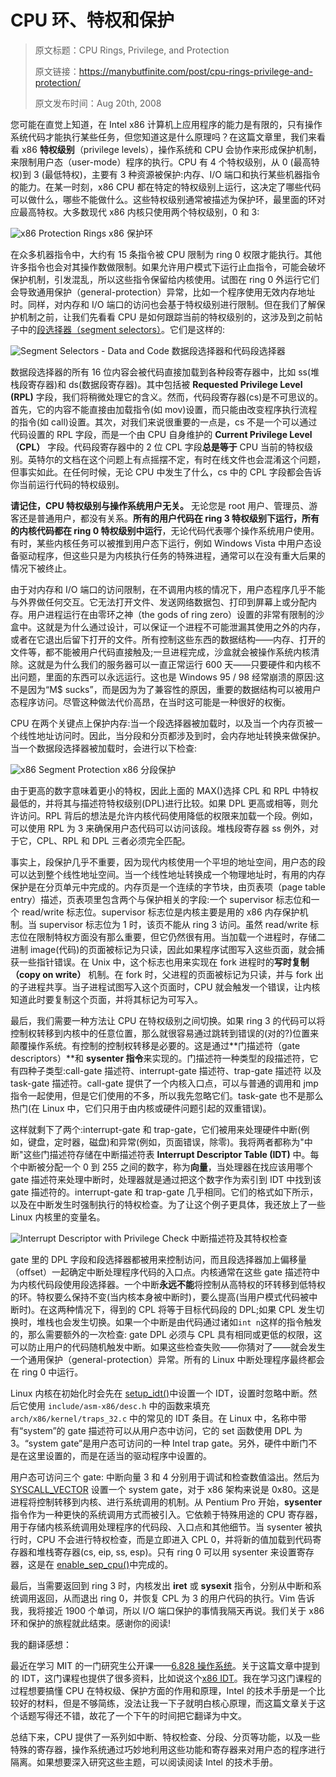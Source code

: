 # CPU 环、特权和保护

> 原文标题：CPU Rings, Privilege, and Protection
>
> 原文链接：https://manybutfinite.com/post/cpu-rings-privilege-and-protection/
>
> 原文发布时间：Aug 20th, 2008

您可能在直觉上知道，在 Intel x86 计算机上应用程序的能力是有限的，只有操作系统代码才能执行某些任务，但您知道这是什么原理吗？在这篇文章里，我们来看看 x86 **特权级别**（privilege levels），操作系统和 CPU 会协作来形成保护机制，来限制用户态（user-mode）程序的执行。CPU 有 4 个特权级别，从 0 (最高特权)到 3 (最低特权)，主要有 3 种资源被保护:内存、I/O 端口和执行某些机器指令的能力。在某一时刻，x86 CPU 都在特定的特权级别上运行，这决定了哪些代码可以做什么，哪些不能做什么。这些特权级别通常被描述为保护环，最里面的环对应最高特权。大多数现代 x86 内核只使用两个特权级别，0 和 3:

![x86 Protection Rings](https://i.imgur.com/tWGnZzV.png)
x86 保护环

在众多机器指令中，大约有 15 条指令被 CPU 限制为 ring 0 权限才能执行。其他许多指令也会对其操作数做限制。如果允许用户模式下运行止血指令，可能会破坏保护机制，引发混乱，所以这些指令保留给内核使用。试图在 ring 0 外运行它们会导致通用保护（general-protection）异常，比如一个程序使用无效内存地址时。同样，对内存和 I/O 端口的访问也会基于特权级别进行限制。但在我们了解保护机制之前，让我们先看看 CPU 是如何跟踪当前的特权级别的，这涉及到之前帖子中的[段选择器（segment selectors）](http://duartes.org/gustavo/blog/post/memory-translation-and-segmentation)。它们是这样的:

![Segment Selectors - Data and Code](https://i.imgur.com/1lG2N15.png)
数据段选择器和代码段选择器

数据段选择器的所有 16 位内容会被代码直接加载到各种段寄存器中，比如 ss(堆栈段寄存器)和 ds(数据段寄存器)。其中包括被 **Requested Privilege Level (RPL)** 字段，我们将稍微处理它的含义。然而，代码段寄存器(cs)是不可思议的。首先，它的内容不能直接由加载指令(如 mov)设置，而只能由改变程序执行流程的指令(如 call)设置。其次，对我们来说很重要的一点是，cs 不是一个可以通过代码设置的 RPL 字段，而是一个由 CPU 自身维护的 **Current Privilege Level（CPL）** 字段。代码段寄存器中的 2 位 CPL 字段**总是等于** CPU 当前的特权级别。英特尔的文档在这个问题上有点摇摆不定，有时在线文件也会混淆这个问题，但事实如此。在任何时候，无论 CPU 中发生了什么，cs 中的 CPL 字段都会告诉你当前运行代码的特权级别。

**请记住，CPU 特权级别与操作系统用户无关。** 无论您是 root 用户、管理员、游客还是普通用户，都没有关系。**所有的用户代码在 ring 3 特权级别下运行，所有的内核代码都在 ring 0 特权级别中运行**，无论代码代表哪个操作系统用户使用。有时，某些内核任务可以被推到用户态下运行，例如 Windows Vista 中用户态设备驱动程序，但这些只是为内核执行任务的特殊进程，通常可以在没有重大后果的情况下被终止。

由于对内存和 I/O 端口的访问限制，在不调用内核的情况下，用户态程序几乎不能与外界做任何交互。它无法打开文件、发送网络数据包、打印到屏幕上或分配内存。用户进程运行在由零环之神（the gods of ring zero）设置的非常有限制的沙盒中。这就是为什么通过设计，可以保证一个进程不可能泄漏其使用之外的内存，或者在它退出后留下打开的文件。所有控制这些东西的数据结构——内存、打开的文件等，都不能被用户代码直接触及;一旦进程完成，沙盒就会被操作系统内核清除。这就是为什么我们的服务器可以一直正常运行 600 天——只要硬件和内核不出问题，里面的东西可以永远运行。这也是 Windows 95 / 98 经常崩溃的原因:这不是因为“M$ sucks”，而是因为为了兼容性的原因，重要的数据结构可以被用户态程序访问。尽管这种做法代价高昂，在当时这可能是一种很好的权衡。

CPU 在两个关键点上保护内存:当一个段选择器被加载时，以及当一个内存页被一个线性地址访问时。因此，当分段和分页都涉及到时，会内存地址转换来做保护。当一个数据段选择器被加载时，会进行以下检查:

![x86 Segment Protection](https://i.imgur.com/ACaUbEH.png)
x86 分段保护

由于更高的数字意味着更小的特权，因此上面的 MAX()选择 CPL 和 RPL 中特权最低的，并将其与描述符特权级别(DPL)进行比较。如果 DPL 更高或相等，则允许访问。RPL 背后的想法是允许内核代码使用降低的权限来加载一个段。例如，可以使用 RPL 为 3 来确保用户态代码可以访问该段。堆栈段寄存器 ss 例外，对于它，CPL、RPL 和 DPL 三者必须完全匹配。

事实上，段保护几乎不重要，因为现代内核使用一个平坦的地址空间，用户态的段可以达到整个线性地址空间。当一个线性地址转换成一个物理地址时，有用的内存保护是在分页单元中完成的。内存页是一个连续的字节块，由页表项（page table entry）描述，页表项里包含两个与保护相关的字段:一个 supervisor 标志位和一个 read/write 标志位。supervisor 标志位是内核主要是用的 x86 内存保护机制。当 supervisor 标志位为 1 时，该页不能从 ring 3 访问。虽然 read/write 标志位在限制特权方面没有那么重要，但它仍然很有用。当加载一个进程时，存储二进制 image(代码)的页面被标记为只读，因此如果程序试图写入这些页面，就会捕获一些指针错误。在 Unix 中，这个标志也用来实现在 fork 进程时的**写时复制（copy on write）** 机制。在 fork 时，父进程的页面被标记为只读，并与 fork 出的子进程共享。当子进程试图写入这个页面时，CPU 就会触发一个错误，让内核知道此时要复制这个页面，并将其标记为可写入。

最后，我们需要一种方法让 CPU 在特权级别之间切换。如果 ring 3 的代码可以将控制权转移到内核中的任意位置，那么就很容易通过跳转到错误的(对的?)位置来颠覆操作系统。有控制的控制权转移是必要的。这是通过**门描述符（gate descriptors）**和 **sysenter 指令**来实现的。门描述符一种类型的段描述符，它有四种子类型:call-gate 描述符、interrupt-gate 描述符、trap-gate 描述符 以及 task-gate 描述符。call-gate 提供了一个内核入口点，可以与普通的调用和 jmp 指令一起使用，但是它们使用的不多，所以我先忽略它们。task-gate 也不是那么热门(在 Linux 中，它们只用于由内核或硬件问题引起的双重错误)。

这样就剩下了两个:interrupt-gate 和 trap-gate，它们被用来处理硬件中断(例如，键盘，定时器，磁盘)和异常(例如，页面错误，除零)。我将两者都称为"中断"这些门描述符存储在中断描述符表 **Interrupt Descriptor Table (IDT)** 中。每个中断被分配一个 0 到 255 之间的数字，称为**向量**，当处理器在找应该用哪个 gate 描述符来处理中断时，处理器就是通过把这个数字作为索引到 IDT 中找到该 gate 描述符的。interrupt-gate 和 trap-gate 几乎相同。它们的格式如下所示，以及在中断发生时强制执行的特权检查。为了让这个例子更具体，我还放上了一些 Linux 内核里的变量名。

![Interrupt Descriptor with Privilege Check](https://i.imgur.com/EyHQKPH.png)
中断描述符及其特权检查

gate 里的 DPL 字段和段选择器都被用来控制访问，而且段选择器加上偏移量（offset）一起确定中断处理程序代码的入口点。内核通常在这些 gate 描述符中为内核代码段使用段选择器。一个中断**永远不能**将控制从高特权的环转移到低特权的环。特权要么保持不变(当内核本身被中断时)，要么提高(当用户模式代码被中断时)。在这两种情况下，得到的 CPL 将等于目标代码段的 DPL;如果 CPL 发生切换时，堆栈也会发生切换。如果一个中断是由代码通过诸如`int n`这样的指令触发的，那么需要额外的一次检查: gate DPL 必须与 CPL 具有相同或更低的权限，这可以防止用户的代码随机触发中断。如果这些检查失败——你猜对了——就会发生一个通用保护（general-protection）异常。所有的 Linux 中断处理程序最终都会在 ring 0 中运行。

Linux 内核在初始化时会先在 [setup_idt()](http://lxr.linux.no/linux+v2.6.25.6/arch/x86/kernel/head_32.S#L475)中设置一个 IDT，设置时忽略中断。然后它使用 `include/asm-x86/desc.h` 中的函数来填充 `arch/x86/kernel/traps_32.c` 中的常见的 IDT 条目。在 Linux 中，名称中带有“system”的 gate 描述符可以从用户态中访问，它的 set 函数使用 DPL 为 3。“system gate”是用户态可访问的一种 Intel trap gate。另外，硬件中断门不是在这里设置的，而是在适当的驱动程序中设置的。

用户态可访问三个 gate: 中断向量 3 和 4 分别用于调试和检查数值溢出。然后为 [SYSCALL_VECTOR](http://lxr.linux.no/linux+v2.6.25.6/include/asm-x86/mach-default/irq_vectors.h#L31) 设置一个 system gate，对于 x86 架构来说是 0x80。这是进程将控制转移到内核、进行系统调用的机制。从 Pentium Pro 开始，**sysenter** 指令作为一种更快的系统调用方式而被引入。它依赖于特殊用途的 CPU 寄存器，用于存储内核系统调用处理程序的代码段、入口点和其他细节。当 sysenter 被执行时，CPU 不会进行特权检查，而是立即进入 CPL 0，并将新的值加载到代码寄存器和堆栈寄存器(cs, eip, ss, esp)。只有 ring 0 可以用 sysenter 来设置寄存器，这是在 [enable_sep_cpu()](http://lxr.linux.no/linux+v2.6.25.6/arch/x86/vdso/vdso32-setup.c#L235)中完成的。

最后，当需要返回到 ring 3 时，内核发出 **iret** 或 **sysexit** 指令，分别从中断和系统调用返回，从而退出 ring 0，并恢复 CPL 为 3 的用户代码的执行。Vim 告诉我，我将接近 1900 个单词，所以 I/O 端口保护的事情我隔天再说。我们关于 x86 环和保护的旅程就此结束。感谢你的阅读!

我的翻译感想：

最近在学习 MIT 的一门研究生公开课——[6.828 操作系统](https://pdos.csail.mit.edu/6.828/2018/schedule.html)。关于这篇文章中提到的 IDT，这门课程也提供了很多资料，比如说这个[x86 IDT](https://pdos.csail.mit.edu/6.828/2018/lec/x86_idt.pdf)。我在学习这门课程的过程想要搞懂 CPU 在特权级、保护方面的作用和原理，Intel 的技术手册是一个比较好的材料，但是不够简练，没法让我一下子就明白核心原理，而这篇文章关于这个话题写得还不错，故花了一个下午的时间把它翻译为中文。

总结下来，CPU 提供了一系列如中断、特权检查、分段、分页等功能，以及一些特殊的寄存器，操作系统通过巧妙地利用这些功能和寄存器来对用户态的程序进行隔离。如果想要深入研究这些主题，可以阅读阅读 Intel 的技术手册。

